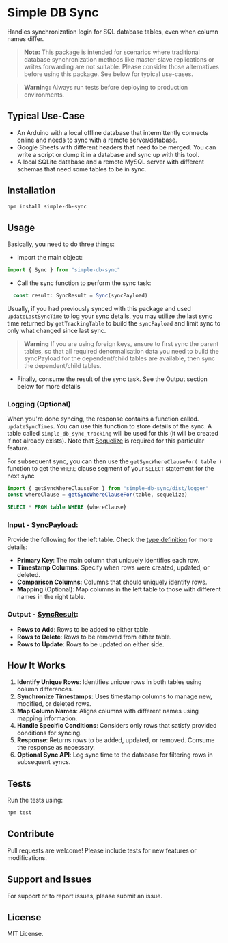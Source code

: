 # Simple DB Sync

Handles synchronization login for SQL database tables, even when column names differ.

> **Note:**
> This package is intended for scenarios where traditional database synchronization methods like master-slave replications or writes forwarding are not suitable. Please consider those alternatives before using this package. See below for typical use-cases.

> **Warning:**
> Always run tests before deploying to production environments.

## Typical Use-Case

- An Arduino with a local offline database that intermittently connects online and needs to sync with a remote server/database.
- Google Sheets with different headers that need to be merged. You can write a script or dump it in a database and sync up with this tool.
- A local SQLite database and a remote MySQL server with different schemas that need some tables to be in sync.

## Installation

```sh
npm install simple-db-sync
```

## Usage

Basically, you need to do three things:

- Import the main object:

```javascript
import { Sync } from "simple-db-sync"
```

- Call the sync function to perform the sync task:

```javascript
  const result: SyncResult = Sync(syncPayload)
```

Usually, if you had previously synced with this package and used `updateLastSyncTime` to log your sync details, you may utilize the last sync time returned by `getTrackingTable` to build the `syncPayload` and limit sync to only what changed since last sync.

> **Warning**
> If you are using foreign keys, ensure to first sync the parent tables, so that all required denormalisation data you need to build the syncPayload for the dependent/child tables are available, then sync the dependent/child tables.

- Finally, consume the result of the sync task. See the Output section below for more details

### Logging (Optional)

When you're done syncing, the response contains a function called. `updateSyncTimes`. You can use this function to store details of the sync. A table called `simple_db_sync_tracking` will be used for this (it will be created if not already exists). Note that [Sequelize](https://sequelize.org) is required for this particular feature.

For subsequent sync, you can then use the `getSyncWhereClauseFor( table )` function to get the `WHERE` clause segment of your `SELECT` statement for the next sync

```javascript
import { getSyncWhereClauseFor } from "simple-db-sync/dist/logger"
const whereClause = getSyncWhereClauseFor(table, sequelize)
```

```sql
SELECT * FROM table WHERE {whereClause}
```

### Input - [SyncPayload](types.d.ts):

Provide the following for the left table. Check the [type definition](types.d.ts) for more details:

- **Primary Key**: The main column that uniquely identifies each row.
- **Timestamp Columns**: Specify when rows were created, updated, or deleted.
- **Comparison Columns**: Columns that should uniquely identify rows.
- **Mapping** (Optional): Map columns in the left table to those with different names in the right table.

### Output - [SyncResult](types.d.ts):

- **Rows to Add**: Rows to be added to either table.
- **Rows to Delete**: Rows to be removed from either table.
- **Rows to Update**: Rows to be updated on either side.

## How It Works

1. **Identify Unique Rows**: Identifies unique rows in both tables using column differences.
2. **Synchronize Timestamps**: Uses timestamp columns to manage new, modified, or deleted rows.
3. **Map Column Names**: Aligns columns with different names using mapping information.
4. **Handle Specific Conditions**: Considers only rows that satisfy provided conditions for syncing.
5. **Response**: Returns rows to be added, updated, or removed. Consume the response as necessary.
6. **Optional Sync API**: Log sync time to the database for filtering rows in subsequent syncs.

## Tests

Run the tests using:

```sh
npm test
```

## Contribute

Pull requests are welcome! Please include tests for new features or modifications.

## Support and Issues

For support or to report issues, please submit an issue.

## License

MIT License.
